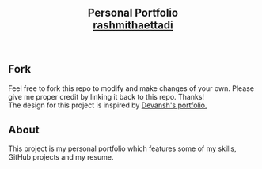 <h2 align="center">Personal Portfolio <br/> <a target="_blank" href="">rashmithaettadi</a></h2>

<br/>

## Fork 
<p>Feel free to fork this repo to modify and make changes of your own. Please give me proper credit by linking it back to this repo. Thanks! 
  <br/> 
  The design for this project is inspired by <a href="https://github.com/DevanshSahni/Portfolio">Devansh's portfolio.</a></p>

## About 
<p>This project is my personal portfolio which features some of my skills, GitHub projects and my resume.</p>


